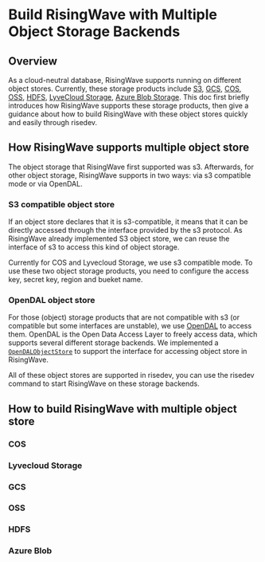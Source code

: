 # Build RisingWave with Multiple Object Storage Backends


<!-- Created by https://github.com/ekalinin/github-markdown-toc -->

## Overview
As a cloud-neutral database, RisingWave supports running on different object stores. Currently, these storage products include [S3](https://aws.amazon.com/s3/), [GCS](https://cloud.google.com/storage), [COS](https://cloud.tencent.com/product/cos), [OSS](https://www.aliyun.com/product/oss), [HDFS](https://hadoop.apache.org/docs/r1.2.1/hdfs_user_guide.html), [LyveCloud Storage](https://help.lyvecloud.seagate.com/en/s3-storage.html), [Azure Blob Storage](https://azure.microsoft.com/en-us/products/storage/blobs/). 
This doc first briefly introduces how RisingWave supports these storage products, then give a guidance about how to build RisingWave with these object stores quickly and easily through risedev.

## How RisingWave supports multiple object store
The object storage that RisingWave first supported was s3. Afterwards, for other object storage, RisingWave supports in two ways: via s3 compatible mode or via OpenDAL.
### S3 compatible object store
If an object store declares that it is s3-compatible, it means that it can be directly accessed through the interface provided by the s3 protocol. As RisingWave already implemented S3 object store, we can reuse the interface of s3 to access this kind of object storage.

Currently for COS and Lyvecloud Storage, we use s3 compatible mode. To use these two object storage products, you need to configure the access key, secret key, region and bueket name.
### OpenDAL object store
For those (object) storage products that are not compatible with s3 (or compatible but some interfaces are unstable), we use [OpenDAL](https://github.com/apache/incubator-opendal) to access them. OpenDAL is the Open Data Access Layer to freely access data, which supports several different storage backends. We implemented a [`OpenDALObjectStore`](https://github.com/risingwavelabs/risingwave/blob/1fd0394980fd713459df8076283bb1a1f46fef9a/src/object_store/src/object/opendal_engine/opendal_object_store.rs#L61) to support the interface for accessing object store in RisingWave.

All of these object stores are supported in risedev, you can use the risedev command to start RisingWave on these storage backends.
## How to build RisingWave with multiple object store
### COS
### Lyvecloud Storage
### GCS
### OSS
### HDFS
### Azure Blob
